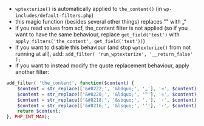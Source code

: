 - `wptexturize()` is automatically applied to `the_content()` (in `wp-includes/default-filters.php`)
- this magic function (besides several other things) replaces "" with „“
- if you read values from acf, the_content filter is not applied (so if you want to have the same behaviour, replace `get_field('test')` with `apply_filters('the_content', get_field('test'))`)
- if you want to disable this behaviour (and stop `wptexturize()` from not running at all), add: `add_filter( 'run_wptexturize', '__return_false' );`
- if you want to instead modify the quote replacement behaviour, apply another filter:
```php
add_filter( 'the_content', function($content) {
    $content = str_replace(['&#8222;', '&bdquo;', '„'], '»', $content);
    $content = str_replace(['&#8220;', '&ldquo;', '“'], '«', $content);
    $content = str_replace(['&#8218;', '&sbquo;', '‚'], '›', $content);
    $content = str_replace(['&#8216;', '&lsquo;', '‘'], '‹', $content);
    return $content;
}, PHP_INT_MAX);
```
